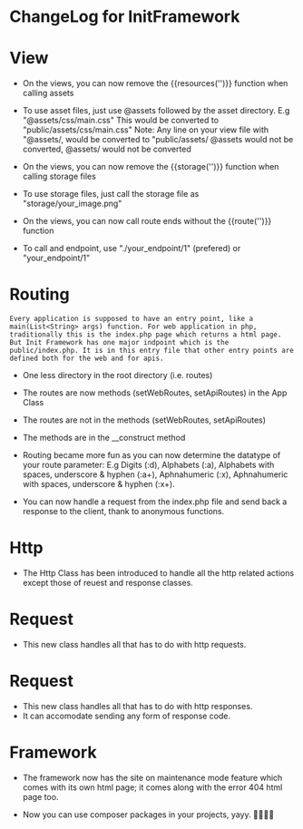 # ChangeLog for InitFramework

# View
  - On the views, you can now remove the {{resources('')}} function when calling assets
  + To use asset files, just use @assets followed by the asset directory.
    E.g "@assets/css/main.css"
    This would be converted to "public/assets/css/main.css"
    Note: Any line on your view file with "@assets/, would be converted to "public/assets/
    @assets would not be converted, @assets/ would not be converted

  - On the views, you can now remove the {{storage('')}} function when calling storage files
  + To use storage files, just call the storage file as "storage/your_image.png"

  - On the views, you can now call route ends without the {{route('')}} function
  + To call and endpoint, use "./your_endpoint/1" (prefered) or "your_endpoint/1"

# Routing
  `Every application is supposed to have an entry point, like a main(List<String> args) function. For web application in php, traditionally this is the index.php page which returns a html page. But Init Framework has one major indpoint which is the public/index.php. It is in this entry file that other entry points are defined both for the web and for apis.`

  - One less directory in the root directory (i.e. routes)
  + The routes are now methods (setWebRoutes, setApiRoutes) in the App Class

  - The routes are not in the methods (setWebRoutes, setApiRoutes)
  + The methods are in the __construct method

  + Routing became more fun as you can now determine the datatype of your route parameter:
  E.g Digits (:d), Alphabets (:a), Alphabets with spaces, underscore & hyphen (:a+), Aphnahumeric (:x), Aphnahumeric with spaces, underscore & hyphen (:x+).

  + You can now handle a request from the index.php file and send back a response to the client, thank to anonymous functions.

# Http
  + The Http Class has been introduced to handle all the http related actions except those of reuest and response classes.

# Request
  + This new class handles all that has to do with http requests.

# Request
  + This new class handles all that has to do with http responses.
  + It can accomodate sending any form of response code.

# Framework
  + The framework now has the site on maintenance mode feature which comes with its own html page; it comes along with the error 404 html page too.

  + Now you can use composer packages in your projects, yayy. 💃🏼💃🏼
